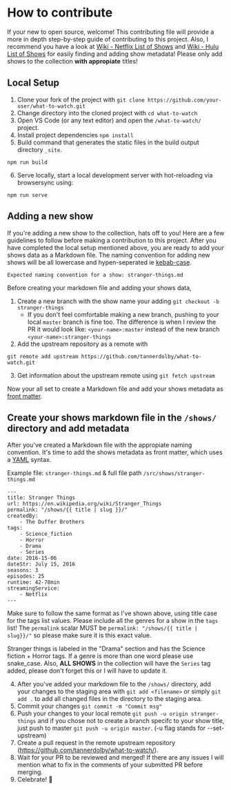 # How to contribute

If your new to open source, welcome! This contributing file will provide a more in depth step-by-step guide of contributing to this project. Also, I recommend you have a look at [Wiki - Netflix List of Shows](https://en.wikipedia.org/wiki/List_of_Netflix_original_programming) and [Wiki - Hulu List of Shows](https://en.wikipedia.org/wiki/List_of_Hulu_original_programming) for easily finding and adding show metadata! Please only add shows to the collection **with appropiate** titles!

## Local Setup

1. Clone your fork of the project with `git clone https://github.com/your-user/what-to-watch.git`
2. Change directory into the cloned project with `cd what-to-watch`
3. Open VS Code (or any text editor) and open the `/what-to-watch/` project.
4. Install project dependencies `npm install`
5. Build command that generates the static files in the build output directory `_site`.
```
npm run build
```
6. Serve locally, start a local development server with hot-reloading via browsersync using: 
```
npm run serve
```

## Adding a new show
If you're adding a new show to the collection, hats off to you! Here are a few guidelines to follow before making a contribution to this project. After you have completed the local setup mentioned above, you are ready to add your shows data as a Markdown file. The naming convention for adding new shows will be all lowercase and hypen-seperated ie [kebab-case](https://stackoverflow.com/questions/11273282/whats-the-name-for-hyphen-separated-case). 

```
Expected naming convention for a show: stranger-things.md
```

Before creating your markdown file and adding your shows data,

1. Create a new branch with the show name your adding `git checkout -b stranger-things`
    - If you don't feel comfortable making a new branch, pushing to your local `master` branch is fine too. The difference is when I review the PR it would look like: `<your-name>:master` instead of the new branch `<your-name>:stranger-things` 
2. Add the upstream repository as a remote with 
```
git remote add upstream https://github.com/tannerdolby/what-to-watch.git
```
3. Get information about the upstream remote using `git fetch upstream`

Now your all set to create a Markdown file and add your shows metadata as [front matter](https://www.11ty.dev/docs/data-frontmatter/).

## Create your shows markdown file in the `/shows/` directory and add metadata
After you've created a Markdown file with the appropiate naming convention. It's time to add the shows metadata as front matter, which uses a [YAML](https://yaml.org/spec/1.2/spec.html) syntax.

Example file: `stranger-things.md` & full file path `/src/shows/stranger-things.md`
```
---
title: Stranger Things
url: https://en.wikipedia.org/wiki/Stranger_Things
permalink: "/shows/{{ title | slug }}/"
createdBy: 
    - The Duffer Brothers
tags:
    - Science_fiction
    - Horror
    - Drama
    - Series
date: 2016-15-06
dateStr: July 15, 2016
seasons: 3
episodes: 25
runtime: 42-78min
streamingService:
    - Netflix
---
```

Make sure to follow the same format as I've shown above, using title case for the tags list values. Please include all the genres for a show in the `tags` list! The `permalink` scalar MUST be `permalink: "/shows/{{ title | slug}}/"` so please make sure it is this exact value.

Stranger things is labeled in the "Drama" section and has the Science fiction + Horror tags. If a genre is more than one word please use snake_case. Also, **ALL SHOWS** in the collection will have the `Series` tag added, please don't forget this or I will have to update it.


4. After you've added your markdown file to the `/shows/` directory, add your changes to the staging area with `git add <filename>` or simply `git add .` to add all changed files in the directory to the staging area. 
5. Commit your changes `git commit -m "Commit msg"`
6. Push your changes to your local remote `git push -u origin stranger-things` and if you chose not to create a branch specifc to your show title, just push to master `git push -u origin master`. (-u flag stands for --set-upstream)
7. Create a pull request in the remote upstream repository (https://github.com/tannerdolby/what-to-watch/).
8. Wait for your PR to be reviewed and merged! If there are any issues I will mention what to fix in the comments of your submitted PR before merging.
9. Celebrate! <span>🎉</span>